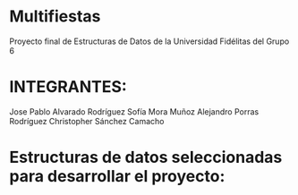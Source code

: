 # Multifiestas
Proyecto final de Estructuras de Datos de la Universidad Fidélitas del Grupo 6
# INTEGRANTES:
Jose Pablo Alvarado Rodríguez
Sofía Mora Muñoz
Alejandro Porras Rodríguez
Christopher Sánchez Camacho

# Estructuras de datos seleccionadas para desarrollar el proyecto:
